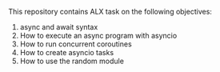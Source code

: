 This repository contains ALX task on the following objectives:
1. async and await syntax
2. How to execute an async program with asyncio
3. How to run concurrent coroutines
4. How to create asyncio tasks
5. How to use the random module
